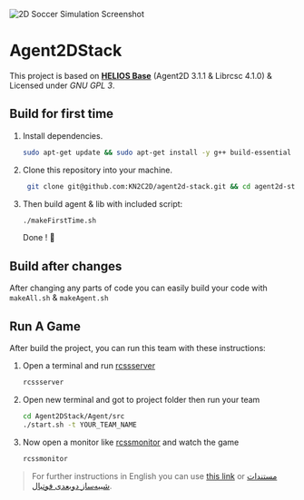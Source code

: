 ![2D Soccer Simulation Screenshot](https://rcss.ir/docs/2D/FA/img/doc/intro/2d-overview-field.jpg)

# **Agent2DStack**   

This project is based on **[HELIOS Base](https://osdn.net/projects/rctools/releases/)** (Agent2D 3.1.1 & Librcsc 4.1.0) & Licensed under _GNU GPL 3_. 

## Build for first time

1. Install dependencies.

   ```bash
   sudo apt-get update && sudo apt-get install -y g++ build-essential libboost-all-dev qt4-dev-tools libaudio-dev libgtk-3-dev libxt-dev bison flex
   ```

2. Clone this repository into your machine.

   ```bash
    git clone git@github.com:KN2C2D/agent2d-stack.git && cd agent2d-stack
   ```

3. Then build agent & lib with included script:

   ```bash
   ./makeFirstTime.sh
   ```

   Done ! 🙂

## Build after changes

After changing any parts of code you can easily build your code with `makeAll.sh` & `makeAgent.sh`

## Run A Game

After build the project, you can run this team with these instructions:

1. Open a terminal and run [rcssserver](https://github.com/rcsoccersim/rcssserver)  

   ```bash
   rcssserver
   ```

   

2. Open new terminal and got to project folder then run your team

   ```bash
   cd Agent2DStack/Agent/src
   ./start.sh -t YOUR_TEAM_NAME
   ```

3. Now open a monitor like [rcssmonitor](https://github.com/rcsoccersim/rcssmonitor) and watch the game 

   ```bash
   rcssmonitor
   ```

> For further instructions in English you can use [this link](https://github.com/ibots/tutorial) or [مستندات شبیه‌ساز دوبعدی فوتبال](https://rcss.ir/2D/FA).
